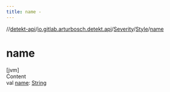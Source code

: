 ```yaml
---
title: name -
---
```

//[detekt-api](../../../index.md)/[io.gitlab.arturbosch.detekt.api](../../index.md)/[Severity](../index.md)/[Style](index.md)/[name](name.md)



# name  
[jvm]  
Content  
val [name](name.md): [String](https://kotlinlang.org/api/latest/jvm/stdlib/kotlin/-string/index.html)  



